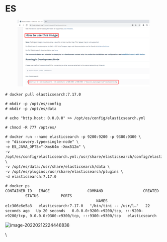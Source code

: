 # ES

<figure><img src="../../../.gitbook/assets/image (4) (1) (1) (1) (1) (1) (1) (1) (1) (1) (1) (1) (1).png" alt=""><figcaption></figcaption></figure>

```
# docker pull elasticsearch:7.17.0
```

```
# mkdir -p /opt/es/config
# mkdir -p /opt/es/data
```

```
# echo "http.host: 0.0.0.0" >> /opt/es/config/elasticsearch.yml
```

```
# chmod -R 777 /opt/es/
```

```
# docker run --name elasticsearch -p 9200:9200 -p 9300:9300 \
-e "discovery.type=single-node" \
-e ES_JAVA_OPTS="-Xms64m -Xmx512m" \
-v /opt/es/config/elasticsearch.yml:/usr/share/elasticsearch/config/elasticsearch.yml \
-v /opt/es/data:/usr/share/elasticsearch/data \
-v /opt/es/plugins:/usr/share/elasticsearch/plugins \
-d elasticsearch:7.17.0
```

```
# docker ps
CONTAINER ID   IMAGE                 COMMAND                  CREATED          STATUS          PORTS                                                                                  NAMES
e1c306e6e5a3   elasticsearch:7.17.0   "/bin/tini -- /usr/l…"   22 seconds ago   Up 20 seconds   0.0.0.0:9200->9200/tcp, :::9200->9200/tcp, 0.0.0.0:9300->9300/tcp, :::9300->9300/tcp   elasticsearch
```

![image-20220212224446838](file:///G:/game/04\_%E5%AE%B9%E5%99%A8%E7%AE%A1%E7%90%86%E5%B7%A5%E5%85%B7Docker/04\_%E5%AE%B9%E5%99%A8%E7%AE%A1%E7%90%86%E5%B7%A5%E5%85%B7%20Docker/05\_Docker%E5%AE%B9%E5%99%A8%E5%8C%96%E9%83%A8%E7%BD%B2%E4%BC%81%E4%B8%9A%E7%BA%A7%E5%BA%94%E7%94%A8%E9%9B%86%E7%BE%A4/01\_%E7%AC%94%E8%AE%B0/Docker%E5%AE%B9%E5%99%A8%E5%8C%96%E9%83%A8%E7%BD%B2%E4%BC%81%E4%B8%9A%E7%BA%A7%E5%BA%94%E7%94%A8%E9%9B%86%E7%BE%A4.assets/image-20220212224446838.png?lastModify=1718205836)

\
